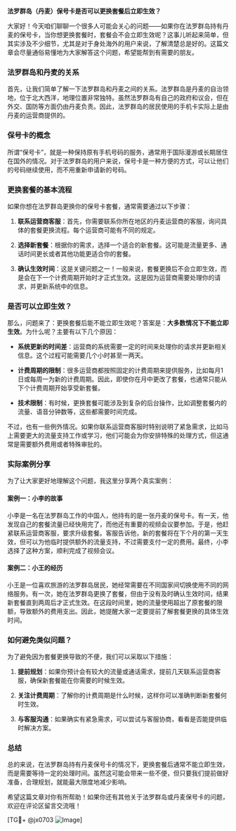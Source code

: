 **法罗群岛（丹麦）保号卡是否可以更换套餐后立即生效？**

大家好！今天咱们聊聊一个很多人可能会关心的问题——如果你在法罗群岛持有丹麦的保号卡，当你想更换套餐时，套餐会不会立即生效呢？这事儿听起来简单，但其实涉及不少细节，尤其是对于身处海外的用户来说，了解清楚总是好的。这篇文章会尽量通俗易懂地为大家解答这个问题，希望能帮到有需要的朋友。

### 法罗群岛和丹麦的关系

首先，让我们简单了解一下法罗群岛和丹麦之间的关系。法罗群岛是丹麦的自治领地，位于北大西洋，地理位置非常独特。虽然法罗群岛有自己的政府和议会，但在外交、国防等方面仍由丹麦负责。因此，法罗群岛的居民使用的手机卡实际上是由丹麦的运营商提供的。

### 保号卡的概念

所谓“保号卡”，就是一种保持原有手机号码的服务，通常用于国际漫游或长期居住在国外的情况。对于法罗群岛的用户来说，保号卡是一种方便的方式，可以让他们的号码继续使用，而不用重新申请新的号码。

### 更换套餐的基本流程

如果你想在法罗群岛更换你的保号卡套餐，通常需要通过以下步骤：

1. **联系运营商客服**：首先，你需要联系你所在地区的丹麦运营商的客服，询问具体的套餐更换流程。每个运营商可能有不同的规定。
   
2. **选择新套餐**：根据你的需求，选择一个适合的新套餐。这可能是流量更多、通话时间更长或者其他功能更适合你的套餐。

3. **确认生效时间**：这是关键问题之一！一般来说，套餐更换后不会立即生效，而是会在下一个计费周期开始时才正式生效。这是因为运营商需要处理你的请求，并更新系统中的信息。

### 是否可以立即生效？

那么，问题来了：更换套餐后能不能立即生效呢？答案是：**大多数情况下不能立即生效**。为什么呢？主要有以下几个原因：

- **系统更新的时间差**：运营商的系统需要一定的时间来处理你的请求并更新相关信息。这个过程可能需要几个小时甚至一两天。

- **计费周期的限制**：很多运营商都按照固定的计费周期来提供服务，比如每月1日或每周一为新的计费周期。因此，即使你在月中更改了套餐，也通常只能从下个计费周期开始享受新套餐。

- **技术限制**：有时候，更换套餐可能涉及到复杂的后台操作，比如调整套餐内的流量、语音分钟数等，这些都需要时间完成。

不过，也有一些例外情况。如果你联系运营商客服时特别说明了紧急需求，比如马上需要更大的流量支持工作或学习，他们可能会为你安排特殊的处理方式，但这通常是需要额外费用或者特殊审批的。

### 实际案例分享

为了让大家更好地理解这个问题，我这里分享两个真实案例：

#### 案例一：小李的故事
小李是一名在法罗群岛工作的中国人，他持有的是一张丹麦的保号卡。有一天，他发现自己的套餐流量已经快用完了，而他还有重要的视频会议要参加。于是，他赶紧联系运营商客服，要求升级套餐。客服告诉他，新的套餐将在下个月的第一天生效，但可以为他临时提供额外的流量支持，不过需要支付一定的费用。最终，小李选择了这种方案，顺利完成了视频会议。

#### 案例二：小王的经历
小王是一位喜欢旅游的法罗群岛居民，她经常需要在不同国家间切换使用不同的网络服务。有一次，她在法罗群岛更换了套餐，但由于没有及时确认生效时间，结果新套餐直到两周后才正式生效。在这段时间里，她的流量使用超出了原套餐的限额，导致额外的费用支出。因此，她提醒大家一定要提前了解套餐更换的具体生效时间。

### 如何避免类似问题？

为了避免因为套餐更换导致的不便，我们可以采取以下措施：

1. **提前规划**：如果你预计会有较大的流量或通话需求，提前几天联系运营商客服，确保新套餐能在你需要的时候生效。

2. **关注计费周期**：了解你的计费周期是什么时候，这样你可以准确判断新套餐何时生效。

3. **与客服沟通**：如果确实有紧急需求，可以尝试与客服协商，看看是否能提供临时解决方案。

### 总结

总的来说，在法罗群岛持有丹麦保号卡的情况下，更换套餐后通常不能立即生效，而是需要等待一定的处理时间。虽然这可能会带来一些不便，但只要我们提前做好准备，合理规划，就能最大限度地减少影响。

希望这篇文章对你有所帮助！如果你还有其他关于法罗群岛或丹麦保号卡的问题，欢迎在评论区留言交流哦！

[TG💪+ @jx0703 ![Image](https://github.com/user-attachments/assets/dbca1d08-cadb-493c-b0ec-ad6f7a83f270)]
